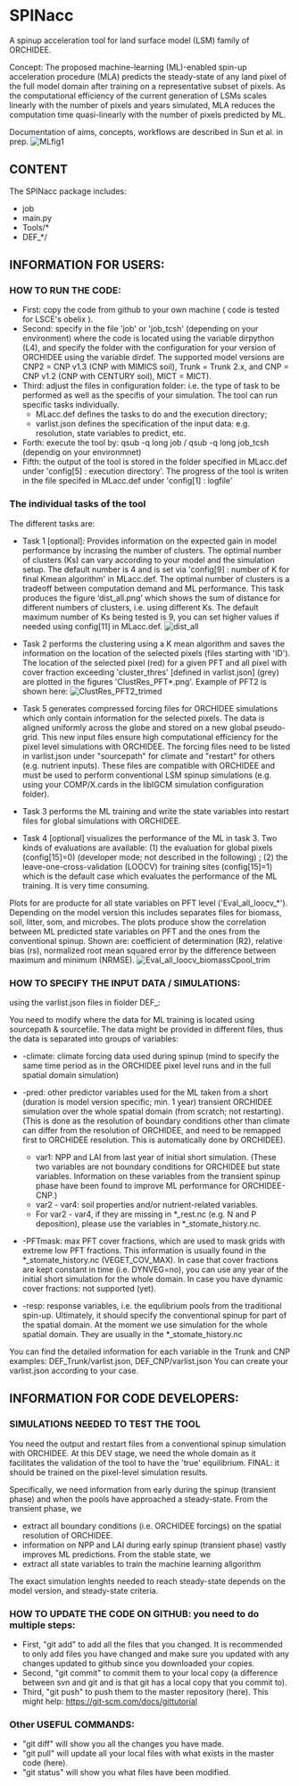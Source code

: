 # SPINacc
A spinup acceleration tool for land surface model (LSM) family of ORCHIDEE.

Concept: The proposed machine-learning (ML)-enabled spin-up acceleration procedure (MLA) predicts the steady-state of any land pixel of the full model domain after training on a representative subset of pixels. As the computational efficiency of the current generation of LSMs scales linearly with the number of pixels and years simulated, MLA reduces the computation time quasi-linearly with the number of pixels predicted by ML. 

Documentation of aims, concepts, workflows are described in Sun et al. in prep.
![MLfig1](https://user-images.githubusercontent.com/79981678/197766383-b37d8b34-54e0-4c89-bb3f-300bcaf444e1.png)



## CONTENT
The SPINacc package includes:
* job
* main.py
* Tools/*
* DEF_*/

 
## INFORMATION FOR USERS:
### HOW TO RUN THE CODE:

* First: copy the code from github to your own machine ( code is tested for LSCE's obelix ).
* Second: specify in the file 'job' or 'job_tcsh' (depending on your environment) where the code is located using the variable dirpython (L4), and specify the folder with the configuration for your version of ORCHIDEE using the variable dirdef. The supported model versions are CNP2 = CNP v1.3 (CNP with MIMICS soil), Trunk = Trunk 2.x, and CNP = CNP v1.2 (CNP with CENTURY soil), MICT = MICT). 
* Third: adjust the files in configuration folder: i.e. the type of task to be performed as well as the specifis of your simulation. The tool can run specific tasks individually.
	* MLacc.def defines the tasks to do and the execution directory; 
	* varlist.json defines the specification of the input data: e.g. resolution, state variables to predict, etc.
* Forth: execute the tool by: qsub -q long job   / qsub -q long job_tcsh (dependig on your environmnet)
* Fifth: the output of the tool is stored in the folder specified in MLacc.def under 'config[5] : execution directory'. The progress of the tool is writen in the file specifed in MLacc.def under 'config[1] : logfile'

### The individual tasks of the tool
The different tasks are:
* Task 1 [optional]: Provides information on the expected gain in model performance by incrasing the number of clusters. The optimal number of clusters (Ks) can vary according to your model and the simulation setup. The default number is 4 and is set via  'config[9] : number of K for final Kmean algorithm' in MLacc.def. The optimal number of clusters is a tradeoff between computation demand and ML performance.  This task produces the figure ‘dist_all.png’ which shows the sum of distance for different numbers of clusters, i.e. using different Ks. The default maximum number of Ks being tested is 9, you can set higher values if needed using config[11] in MLacc.def.
![dist_all](https://user-images.githubusercontent.com/79981678/197764400-deaac192-a26b-4f38-8eb1-6a0b50da65c9.png)

* Task 2 performs the clustering using a K mean algorithm and saves the information on the location of the selected pixels (files starting with 'ID'). The location of the selected pixel (red) for a given PFT and all pixel with cover fraction exceeding 'cluster_thres' [defined in varlist.json] (grey) are plotted in the figures 'ClustRes_PFT*.png'. Example of PFT2 is shown here:
![ClustRes_PFT2_trimed](https://user-images.githubusercontent.com/79981678/197765127-05ef8271-79a0-4775-803c-a1759c413376.png)

* Task 5 generates compressed forcing files for ORCHIDEE simulations which only contain information for the selected pixels. The data is aligned uniformly across the globe and stored on a new global pseudo-grid. This new input files ensure high computational efficiency for the pixel level simulations with ORCHIDEE. The forcing files need to be listed in varlist.json under "sourcepath" for climate and "restart" for others (e.g. nutrient inputs). These files are compatible with ORCHIDEE and must be used to perform conventional LSM spinup simulations (e.g. using your COMP/X.cards in the libIGCM simulation configuration folder).

* Task 3 performs the ML training and write the state variables into restart files for global simulations with ORCHIDEE.

* Task 4 [optional] visualizes the performance of the ML in task 3. Two kinds of evaluations
are available: (1) the evaluation for global pixels (config[15]=0)  (developer mode; not described in the following) ; 
(2) the leave-one-cross-validation (LOOCV) for training sites (config[15]=1) which is the default case which evaluates the
performance of the ML training. It is very time consuming.

Plots for are producte for all state variables on PFT level ('Eval_all_loocv_*'). Depending on the model version this includes separates files for biomass, soil, litter, som, and microbes. The plots produce show the correlation between ML predicted state variables on PFT and the ones from the conventional spinup. Shown are: coefficient of determination (R2), relative bias (rs), normalized root mean squared error by the difference between maximum and minimum (NRMSE).
![Eval_all_loocv_biomassCpool_trim](https://user-images.githubusercontent.com/79981678/197768665-c868f95b-d7f4-4a2f-a942-d37c9e509596.png)

 

### HOW TO SPECIFY THE INPUT DATA / SIMULATIONS:

using the varlist.json files in fiolder DEF_:

You need to modify where the data for ML training is located using sourcepath & sourcefile. The data might be provided in different files, thus the data is separated into groups of variables:

* -climate: climate forcing data used during spinup (mind to specify the same time period as in the ORCHIDEE pixel level runs and in the full spatial domain simulation)
* -pred: other predictor variables used for the ML taken from a short (duration is model version specific; min. 1 year) transient ORCHIDEE simulation over the whole spatial domain (from scratch; not restarting). (This is done as the resolution of boundary conditions other than climate can differ from the resolution of ORCHIDEE, and need to be remapped first to ORCHIDEE resolution. This is automatically done by ORCHIDEE).
	* var1: NPP and LAI from last year of initial short simulation. (These two variables are not boundary conditions for ORCHIDEE but state variables. Information on these variables from the transient spinup phase have been found to improve ML performance for ORCHIDEE-CNP.)
	* var2 - var4: soil properties and/or nutrient-related variables. 
	* For var2 - var4, if they are missing in *_rest.nc (e.g. N and P deposition), please use the variables in *_stomate_history.nc.	
* -PFTmask: max PFT cover fractions, which are used to mask grids with extreme low PFT fractions. This information is usually found in the *_stomate_history.nc (VEGET_COV_MAX). In case that cover fractions are kept constant in time (i.e. DYNVEG=no), you can use any year of the initial short simulation for the whole domain. In case you have dynamic cover fractions: not supported (yet).

* -resp: response variables, i.e. the equlibrium pools from the traditional spin-up. Ultimately, it should specify the conventional spinup for part of the spatial domain. At the moment we use simulation for the whole spatial domain. They are usually in the *_stomate_history.nc

You can find the detailed information for each variable in the Trunk and CNP examples: DEF_Trunk/varlist.json, DEF_CNP/varlist.json 
You can create your varlist.json according to your case. 


## INFORMATION FOR CODE DEVELOPERS:

### SIMULATIONS NEEDED TO TEST THE TOOL
You need the output and restart files from a conventional spinup simulation with ORCHIDEE. At this DEV stage, we need the whole domain as it facilitates the validation of the tool to have the 'true' equilibrium. FINAL: it should be trained on the pixel-level simulation results.

Specifically, we need information from early during the spinup (transient phase) and when the pools have approached a steady-state.
From the transient phase, we
* extract all boundary conditions (i.e. ORCHIDEE forcings) on the spatial resolution of ORCHIDEE. 
* information on NPP and LAI during early spinup (transient phase) vastly improves ML predictions.
From the stable state, we 
* extract all state variables to train the machine learning allgorithm

The exact simulation lenghts needed to reach steady-state depends on the model version, and steady-state criteria.

### HOW TO UPDATE THE CODE ON GITHUB: you need to do multiple steps: 
* First, "git add" to add all the files that you changed. It is recommended to only add files you have changed and make sure you updated with any changes updated to github since you downloaded your copies.
* Second, "git commit" to commit them to your local copy (a difference between svn and git and is that git has a local copy that you commit to). 
* Third, "git push" to push them to the master repository (here). 
This might help: https://git-scm.com/docs/gittutorial

### Other USEFUL COMMANDS: 
* "git diff" will show you all the changes you have made. 
* "git pull" will update all your local files with what exists in the master code (here). 
* "git status" will show you what files have been modified.





